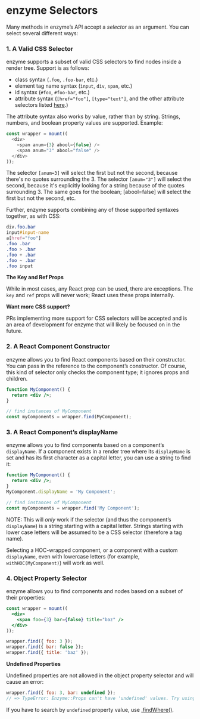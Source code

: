 # enzyme Selectors

Many methods in enzyme’s API accept a *selector* as an argument.
You can select several different ways:

### 1. A Valid CSS Selector

enzyme supports a subset of valid CSS selectors to find nodes inside a render tree. Support is as
follows:

- class syntax (`.foo`, `.foo-bar`, etc.)
- element tag name syntax (`input`, `div`, `span`, etc.)
- id syntax (`#foo`, `#foo-bar`, etc.)
- attribute syntax (`[href="foo"]`, `[type="text"]`, and the other attribute selectors listed [here](https://developer.mozilla.org/en-US/docs/Learn/CSS/Introduction_to_CSS/Attribute_selectors).)

The attribute syntax also works by value, rather than by string. Strings, numbers, and boolean property values are supported. Example:

```js
const wrapper = mount((
  <div>
    <span anum={3} abool={false} />
    <span anum="3" abool="false" />
  </div>
));
```

The selector `[anum=3]` will select the first <span> but not the second, because there's no quotes surrounding the 3. The selector `[anum="3"]` will select the second, because it's explicitly looking for a string because of the quotes surrounding 3. The same goes for the boolean; [abool=false] will select the first but not the second, etc.

Further, enzyme supports combining any of those supported syntaxes together, as with CSS:

```css
div.foo.bar
input#input-name
a[href="foo"]
.foo .bar
.foo > .bar
.foo + .bar
.foo ~ .bar
.foo input
```

**The Key and Ref Props**

While in most cases, any React prop can be used, there are exceptions.
The `key` and `ref` props will never work; React uses these props internally.


**Want more CSS support?**

PRs implementing more support for CSS selectors will be accepted and is an area of development for
enzyme that will likely be focused on in the future.


### 2. A React Component Constructor

enzyme allows you to find React components based on their constructor. You can pass in the reference to
the component’s constructor.
Of course, this kind of selector only checks the component type; it ignores props and children.

```jsx
function MyComponent() {
  return <div />;
}

// find instances of MyComponent
const myComponents = wrapper.find(MyComponent);
```


### 3. A React Component’s displayName

enzyme allows you to find components based on a component’s `displayName`. If a component exists
in a render tree where its `displayName` is set and has its first character as a capital letter,
you can use a string to find it:


```jsx
function MyComponent() {
  return <div />;
}
MyComponent.displayName = 'My Component';

// find instances of MyComponent
const myComponents = wrapper.find('My Component');
```

NOTE: This will *only* work if the selector (and thus the component’s `displayName`) is a string
starting with a capital letter. Strings starting with lower case letters will be assumed to be a CSS
selector (therefore a tag name).

Selecting a HOC-wrapped component, or a component with a custom `displayName`, even with lowercase letters (for example, `withHOC(MyComponent)`) will work as well.


### 4. Object Property Selector

enzyme allows you to find components and nodes based on a subset of their properties:


```jsx
const wrapper = mount((
  <div>
    <span foo={3} bar={false} title="baz" />
  </div>
));

wrapper.find({ foo: 3 });
wrapper.find({ bar: false });
wrapper.find({ title: 'baz' });
```

**Undefined Properties**

Undefined properties are not allowed in the object property selector and will cause an error:


```jsx
wrapper.find({ foo: 3, bar: undefined });
// => TypeError: Enzyme::Props can't have 'undefined' values. Try using 'findWhere()' instead.
```

If you have to search by `undefined` property value, use [.findWhere()](ShallowWrapper/findWhere.md).
